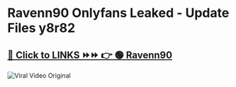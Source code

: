 
 # Ravenn90 Onlyfans Leaked - Update Files y8r82

## <h2><a href="https://clipsfans.com/Ravenn90&ref=git">🔗 Click to LINKS ⏩⏩ 👉 🟢 Ravenn90 </a></h2>

<a href="https://clipsfans.com/Ravenn90&ref=git" rel="nofollow" data-target="animated-image.originalLink"><img src="https://i.ibb.co.com/xMMVF88/686577567.gif" alt="Viral Video Original" style="max-width: 100%; display: inline-block;" data-target="animated-image.originalImage"></a>

